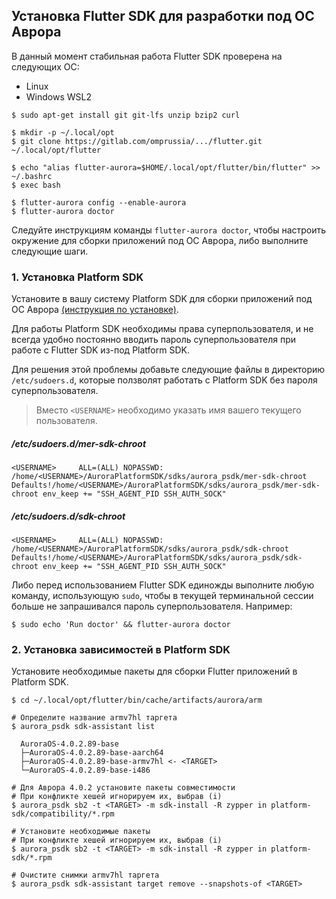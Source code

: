 ## Установка Flutter SDK для разработки под ОС Аврора

В данный момент стабильная работа Flutter SDK проверена на следующих ОС:

- Linux
- Windows WSL2

```shell
$ sudo apt-get install git git-lfs unzip bzip2 curl

$ mkdir -p ~/.local/opt
$ git clone https://gitlab.com/omprussia/.../flutter.git ~/.local/opt/flutter

$ echo "alias flutter-aurora=$HOME/.local/opt/flutter/bin/flutter" >> ~/.bashrc
$ exec bash

$ flutter-aurora config --enable-aurora
$ flutter-aurora doctor
```

Следуйте инструкциям команды `flutter-aurora doctor`, чтобы настроить окружение для сборки приложений под ОС Аврора, либо выполните следующие шаги.

### 1. Установка Platform SDK

Установите в вашу систему Platform SDK для сборки приложений под ОС Аврора [(инструкция по установке)](https://developer.auroraos.ru/doc/software_development/psdk/setup).

Для работы Platform SDK необходимы права суперпользователя, и не всегда удобно постоянно вводить пароль суперпользователя при работе с Flutter SDK из-под Platform SDK.

Для решения этой проблемы добавьте следующие файлы в директорию
`/etc/sudoers.d`, которые ползволят работать с Platform SDK без пароля суперпользователя.

> Вместо `<USERNAME>` необходимо указать имя вашего текущего пользователя.

##### /etc/sudoers.d/mer-sdk-chroot

```
<USERNAME>     ALL=(ALL) NOPASSWD: /home/<USERNAME>/AuroraPlatformSDK/sdks/aurora_psdk/mer-sdk-chroot
Defaults!/home/<USERNAME>/AuroraPlatformSDK/sdks/aurora_psdk/mer-sdk-chroot env_keep += "SSH_AGENT_PID SSH_AUTH_SOCK"
```

##### /etc/sudoers.d/sdk-chroot

```
<USERNAME>     ALL=(ALL) NOPASSWD: /home/<USERNAME>/AuroraPlatformSDK/sdks/aurora_psdk/sdk-chroot
Defaults!/home/<USERNAME>/AuroraPlatformSDK/sdks/aurora_psdk/sdk-chroot env_keep += "SSH_AGENT_PID SSH_AUTH_SOCK"
```

Либо перед использованием Flutter SDK единожды выполните любую команду, использующую `sudo`, чтобы в текущей терминальной сессии больше не запрашивался пароль суперпользователя. Например:

```shell
$ sudo echo 'Run doctor' && flutter-aurora doctor
```

### 2. Установка зависимостей в Platform SDK

Установите необходимые пакеты для сборки Flutter приложений в Platform SDK.

```shell
$ cd ~/.local/opt/flutter/bin/cache/artifacts/aurora/arm

# Определите название armv7hl таргета
$ aurora_psdk sdk-assistant list

  AuroraOS-4.0.2.89-base
  ├─AuroraOS-4.0.2.89-base-aarch64
  ├─AuroraOS-4.0.2.89-base-armv7hl <- <TARGET>
  └─AuroraOS-4.0.2.89-base-i486

# Для Аврора 4.0.2 установите пакеты совместимости
# При конфликте хешей игнорируем их, выбрав (i)
$ aurora_psdk sb2 -t <TARGET> -m sdk-install -R zypper in platform-sdk/compatibility/*.rpm

# Установите необходимые пакеты
# При конфликте хешей игнорируем их, выбрав (i)
$ aurora_psdk sb2 -t <TARGET> -m sdk-install -R zypper in platform-sdk/*.rpm

# Очистите снимки armv7hl таргета
$ aurora_psdk sdk-assistant target remove --snapshots-of <TARGET>
```
